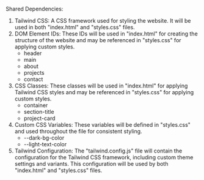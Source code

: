 Shared Dependencies:

1. Tailwind CSS: A CSS framework used for styling the website. It will be used in both "index.html" and "styles.css" files.
2. DOM Element IDs: These IDs will be used in "index.html" for creating the structure of the website and may be referenced in "styles.css" for applying custom styles.
   - header
   - main
   - about
   - projects
   - contact
3. CSS Classes: These classes will be used in "index.html" for applying Tailwind CSS styles and may be referenced in "styles.css" for applying custom styles.
   - container
   - section-title
   - project-card
4. Custom CSS Variables: These variables will be defined in "styles.css" and used throughout the file for consistent styling.
   - --dark-bg-color
   - --light-text-color
5. Tailwind Configuration: The "tailwind.config.js" file will contain the configuration for the Tailwind CSS framework, including custom theme settings and variants. This configuration will be used by both "index.html" and "styles.css" files.